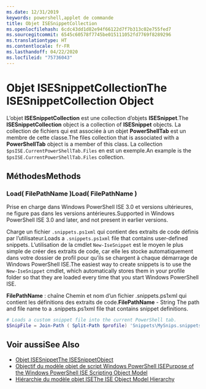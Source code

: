 ```yaml
---
ms.date: 12/31/2019
keywords: powershell,applet de commande
title: Objet ISESnippetCollection
ms.openlocfilehash: 6cdc43dd1d82e94f66122d7f7b313c02e755fed7
ms.sourcegitcommit: 6545c60578f7745be015111052fd7769f8289296
ms.translationtype: HT
ms.contentlocale: fr-FR
ms.lasthandoff: 04/22/2020
ms.locfileid: "75736043"
---
```

# <a name="the-isesnippetcollection-object"></a><span data-ttu-id="8bbef-103">Objet ISESnippetCollection</span><span class="sxs-lookup"><span data-stu-id="8bbef-103">The ISESnippetCollection Object</span></span>

<span data-ttu-id="8bbef-104">L’objet **ISESnippetCollection** est une collection d’objets **ISESnippet**.</span><span class="sxs-lookup"><span data-stu-id="8bbef-104">The **ISESnippetCollection** object is a collection of **ISESnippet** objects.</span></span> <span data-ttu-id="8bbef-105">La collection de fichiers qui est associée à un objet **PowerShellTab** est un membre de cette classe.</span><span class="sxs-lookup"><span data-stu-id="8bbef-105">The files collection that is associated with a **PowerShellTab** object is a member of this class.</span></span> <span data-ttu-id="8bbef-106">La collection `$psISE.CurrentPowerShellTab.Files` en est un exemple.</span><span class="sxs-lookup"><span data-stu-id="8bbef-106">An example is the `$psISE.CurrentPowerShellTab.Files` collection.</span></span>

## <a name="methods"></a><span data-ttu-id="8bbef-107">Méthodes</span><span class="sxs-lookup"><span data-stu-id="8bbef-107">Methods</span></span>

### <a name="load-filepathname-"></a><span data-ttu-id="8bbef-108">Load\( FilePathName \)</span><span class="sxs-lookup"><span data-stu-id="8bbef-108">Load\( FilePathName \)</span></span>

<span data-ttu-id="8bbef-109">Prise en charge dans Windows PowerShell ISE 3.0 et versions ultérieures, ne figure pas dans les versions antérieures.</span><span class="sxs-lookup"><span data-stu-id="8bbef-109">Supported in Windows PowerShell ISE 3.0 and later, and not present in earlier versions.</span></span>

<span data-ttu-id="8bbef-110">Charge un fichier `.snippets.ps1xml` qui contient des extraits de code définis par l’utilisateur.</span><span class="sxs-lookup"><span data-stu-id="8bbef-110">Loads a `.snippets.ps1xml` file that contains user-defined snippets.</span></span> <span data-ttu-id="8bbef-111">L’utilisation de la cmdlet `New-IseSnippet` est le moyen le plus simple de créer des extraits de code, car elle les stocke automatiquement dans votre dossier de profil pour qu’ils se chargent à chaque démarrage de Windows PowerShell ISE.</span><span class="sxs-lookup"><span data-stu-id="8bbef-111">The easiest way to create snippets is to use the `New-IseSnippet` cmdlet, which automatically stores them in your profile folder so that they are loaded every time that you start Windows PowerShell ISE.</span></span>

<span data-ttu-id="8bbef-112">**FilePathName** : chaîne Chemin et nom d’un fichier .snippets.ps1xml qui contient les définitions des extraits de code.</span><span class="sxs-lookup"><span data-stu-id="8bbef-112">**FilePathName** - String The path and file name to a .snippets.ps1xml file that contains snippet definitions.</span></span>

```powershell
# Loads a custom snippet file into the current PowerShell tab.
$SnipFile = Join-Path ( Split-Path $profile) 'Snippets\MySnips.snippets.ps1xml' $psISE.CurrentPowerShellTab.Snippets.Add($SnipPath)
```

## <a name="see-also"></a><span data-ttu-id="8bbef-113">Voir aussi</span><span class="sxs-lookup"><span data-stu-id="8bbef-113">See Also</span></span>

- [<span data-ttu-id="8bbef-114">Objet ISESnippet</span><span class="sxs-lookup"><span data-stu-id="8bbef-114">The ISESnippetObject</span></span>](The-ISESnippetObject.md)
- [<span data-ttu-id="8bbef-115">Objectif du modèle objet de script Windows PowerShell ISE</span><span class="sxs-lookup"><span data-stu-id="8bbef-115">Purpose of the Windows PowerShell ISE Scripting Object Model</span></span>](Purpose-of-the-Windows-PowerShell-ISE-Scripting-Object-Model.md)
- [<span data-ttu-id="8bbef-116">Hiérarchie du modèle objet ISE</span><span class="sxs-lookup"><span data-stu-id="8bbef-116">The ISE Object Model Hierarchy</span></span>](The-ISE-Object-Model-Hierarchy.md)
